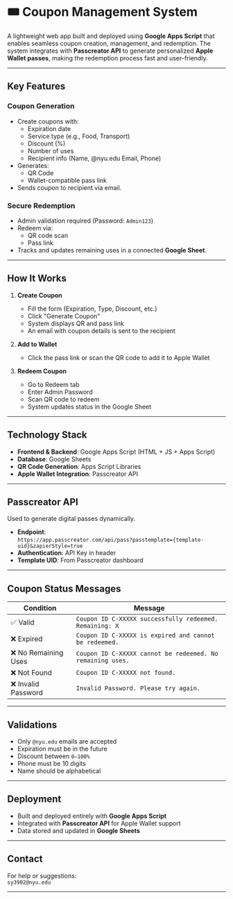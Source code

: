 # 🎟️ Coupon Management System

A lightweight web app built and deployed using **Google Apps Script** that enables seamless coupon creation, management, and redemption. The system integrates with **Passcreator API** to generate personalized **Apple Wallet passes**, making the redemption process fast and user-friendly.

---

## Key Features

### Coupon Generation
- Create coupons with:
  - Expiration date
  - Service type (e.g., Food, Transport)
  - Discount (%)
  - Number of uses
  - Recipient info (Name, @nyu.edu Email, Phone)
- Generates:
  - QR Code
  - Wallet-compatible pass link
- Sends coupon to recipient via email.

### Secure Redemption
- Admin validation required (Password: `Admin123`)
- Redeem via:
  - QR code scan
  - Pass link
- Tracks and updates remaining uses in a connected **Google Sheet**.

---

## How It Works

1. **Create Coupon**
   - Fill the form (Expiration, Type, Discount, etc.)
   - Click "Generate Coupon"
   - System displays QR and pass link
   - An email with coupon details is sent to the recipient

2. **Add to Wallet**
   - Click the pass link or scan the QR code to add it to Apple Wallet

3. **Redeem Coupon**
   - Go to Redeem tab
   - Enter Admin Password
   - Scan QR code to redeem
   - System updates status in the Google Sheet

---

## Technology Stack

- **Frontend & Backend**: Google Apps Script (HTML + JS + Apps Script)
- **Database**: Google Sheets
- **QR Code Generation**: Apps Script Libraries
- **Apple Wallet Integration**: Passcreator API

---

## Passcreator API

Used to generate digital passes dynamically.

- **Endpoint**:  
  `https://app.passcreator.com/api/pass?passtemplate={template-uid}&zapierStyle=true`
- **Authentication**: API Key in header
- **Template UID**: From Passcreator dashboard

---

## Coupon Status Messages

| Condition             | Message                                               |
|-----------------------|--------------------------------------------------------|
| ✅ Valid              | `Coupon ID C-XXXXX successfully redeemed. Remaining: X` |
| ❌ Expired            | `Coupon ID C-XXXXX is expired and cannot be redeemed.` |
| ❌ No Remaining Uses  | `Coupon ID C-XXXXX cannot be redeemed. No remaining uses.` |
| ❌ Not Found          | `Coupon ID C-XXXXX not found.`                         |
| ❌ Invalid Password   | `Invalid Password. Please try again.`                 |

---

##  Validations

- Only `@nyu.edu` emails are accepted
- Expiration must be in the future
- Discount between `0–100%`
- Phone must be 10 digits
- Name should be alphabetical

---

## Deployment

- Built and deployed entirely with **Google Apps Script**
- Integrated with **Passcreator API** for Apple Wallet support
- Data stored and updated in **Google Sheets**

---

## Contact

For help or suggestions:  
`sy3902@nyu.edu`

---
